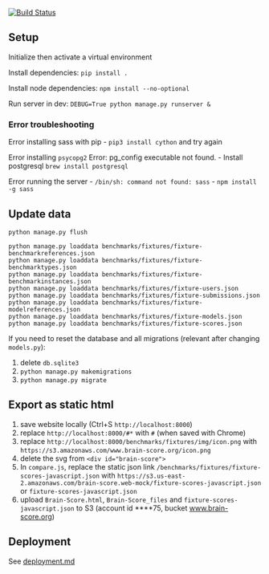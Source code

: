 [![Build Status](https://travis-ci.com/brain-score/brain-score.web.svg?branch=master)](https://travis-ci.com/brain-score/brain-score.web)

## Setup

Initialize then activate a virtual environment

Install dependencies: `pip install .`

Install node dependencies: `npm install --no-optional`

Run server in dev: `DEBUG=True python manage.py runserver &`


### Error troubleshooting

Error installing sass with pip - `pip3 install cython` and try again

Error installing `psycopg2` Error: pg_config executable not found. - Install postgresql `brew install postgresql`

Error running the server  - `/bin/sh: command not found: sass` - `npm install -g sass`

## Update data
```
python manage.py flush

python manage.py loaddata benchmarks/fixtures/fixture-benchmarkreferences.json
python manage.py loaddata benchmarks/fixtures/fixture-benchmarktypes.json
python manage.py loaddata benchmarks/fixtures/fixture-benchmarkinstances.json
python manage.py loaddata benchmarks/fixtures/fixture-users.json
python manage.py loaddata benchmarks/fixtures/fixture-submissions.json
python manage.py loaddata benchmarks/fixtures/fixture-modelreferences.json
python manage.py loaddata benchmarks/fixtures/fixture-models.json
python manage.py loaddata benchmarks/fixtures/fixture-scores.json
```

If you need to reset the database and all migrations (relevant after changing `models.py`):
1. delete `db.sqlite3`
2. `python manage.py makemigrations`
3. `python manage.py migrate`


## Export as static html

1. save website locally (Ctrl+S `http://localhost:8000`)
2. replace `http://localhost:8000/#*` with `#` (when saved with Chrome)
3. replace `http://localhost:8000/benchmarks/fixtures/img/icon.png` with `https://s3.amazonaws.com/www.brain-score.org/icon.png`
4. delete the svg from `<div id="brain-score">`
5. In `compare.js`, replace the static json link `/benchmarks/fixtures/fixture-scores-javascript.json`
    with `https://s3.us-east-2.amazonaws.com/brain-score.web-mock/fixture-scores-javascript.json`
    or `fixture-scores-javascript.json`
6. upload `Brain-Score.html`, `Brain-Score_files` and `fixture-scores-javascript.json` to S3
    (account id ****75, bucket www.brain-score.org)

## Deployment

See [deployment.md](deployment.md)
